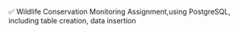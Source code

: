 ✅ Wildlife Conservation Monitoring Assignment,using PostgreSQL, including table creation, data insertion